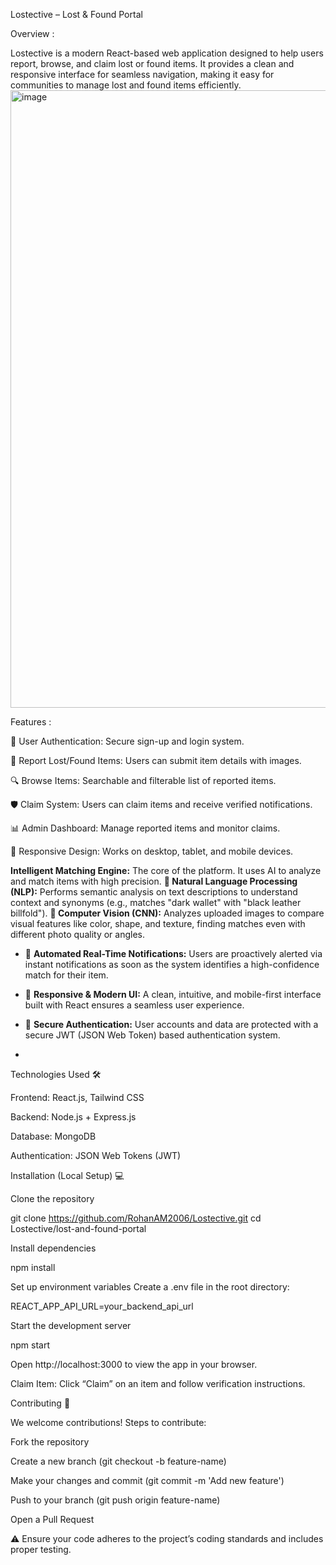 Lostective – Lost & Found Portal 

Overview :

Lostective is a modern React-based web application designed to help users report, browse, and claim lost or found items. It provides a clean and responsive interface for seamless navigation, making it easy for communities to manage lost and found items efficiently.
<img width="1774" height="988" alt="image" src="https://github.com/user-attachments/assets/ab79c2db-0935-467c-b8b2-80e9e4ef3f5f" />

Features :

🔐 User Authentication: Secure sign-up and login system.

📄 Report Lost/Found Items: Users can submit item details with images.

🔍 Browse Items: Searchable and filterable list of reported items.

🛡️ Claim System: Users can claim items and receive verified notifications.

📊 Admin Dashboard: Manage reported items and monitor claims.

📱 Responsive Design: Works on desktop, tablet, and mobile devices.


 **Intelligent Matching Engine:** The core of the platform. It uses AI to analyze and match items with high precision.
  **📝 Natural Language Processing (NLP):** Performs semantic analysis on text descriptions to understand context and synonyms (e.g., matches "dark wallet" with "black leather billfold").
 **📸 Computer Vision (CNN):** Analyzes uploaded images to compare visual features like color, shape, and texture, finding matches even with different photo quality or angles.
* 🔔 **Automated Real-Time Notifications:** Users are proactively alerted via instant notifications as soon as the system identifies a high-confidence match for their item.
* 📱 **Responsive & Modern UI:** A clean, intuitive, and mobile-first interface built with React ensures a seamless user experience.
* 🔐 **Secure Authentication:** User accounts and data are protected with a secure JWT (JSON Web Token) based authentication system.

* 
Technologies Used 🛠️

Frontend: React.js,  Tailwind CSS

Backend: Node.js + Express.js

Database: MongoDB

Authentication: JSON Web Tokens (JWT)


Installation (Local Setup) 💻

Clone the repository

git clone https://github.com/RohanAM2006/Lostective.git
cd Lostective/lost-and-found-portal


Install dependencies

npm install


Set up environment variables
Create a .env file in the root directory:

REACT_APP_API_URL=your_backend_api_url


Start the development server

npm start


Open http://localhost:3000
 to view the app in your browser.



Claim Item: Click “Claim” on an item and follow verification instructions.

Contributing 🤝

We welcome contributions! Steps to contribute:

Fork the repository

Create a new branch (git checkout -b feature-name)

Make your changes and commit (git commit -m 'Add new feature')

Push to your branch (git push origin feature-name)

Open a Pull Request

⚠ Ensure your code adheres to the project’s coding standards and includes proper testing.


